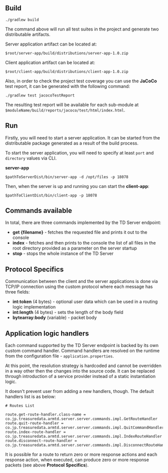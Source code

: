 
## Build  
  
```  
./gradlew build  
```  
  
The command above will run all test suites in the project and generate two distributable artifacts.

Server application artifact can be located at:
```  
$root/server-app/build/distributions/server-app-1.0.zip  
```  

Client  application artifact can be located at:  
```  
$root/client-app/build/distributions/client-app-1.0.zip  
```  
  
  
Also, in order to check the project test coverage you can use the **JaCoCo** test report, it can be generated with the following command:  
```  
./gradlew test jacocoTestReport  
```  
  
The resulting test report will be available for each sub-module at `$moduleName/build/reports/jacoco/test/html/index.html`.  
  
## Run  
  
Firstly, you will need to start a server application. It can be started from the distributable package generated as a result of the build process.
  
To start the server application, you will need to specify at least `port` and `directory` values via CLI.
  
**server-app**
```  
$pathToServerDist/bin/server-app -d /opt/files -p 18078  
```  
  
Then, when the server is up and running you can start the **client-app**:  
```  
$pathToClientDist/bin/client-app -p 18078  
```  
  
## Commands available  
  
In total, there are three commands implemented by the TD Server endpoint:

* **get {filename}** - fetches the requested file and prints it out to the console  
* **index** - fetches and then prints to the console the list of all files in the root directory provided as a parameter on the server startup  
* **stop** - stops the whole instance of the TD Server

## Protocol Specifics

Communication between the client and the server applications is done via TCP/IP connection using the custom protocol where each message has three fields:

* **int:token** (4 bytes) - optional user data which can be used in a routing logic implementation
* **int:length** (4 bytes) - sets the length of the body field
* **bytearray:body** (variable) - packet body

## Application logic handlers 

Each command supported by the TD Server endpoint is backed by its own custom command handler. Command handlers are resolved on the runtime from the configuration file - `application.properties`. 

At this point, the resolution strategy is hardcoded and cannot be overridden in a way other then the changes into the source code. It can be replaced through introduction of a service provider instead of a static instantiation logic.

It doesn't prevent user from adding a new handlers, though. The default handlers list is as below:
```
# Routes List  
  
route.get-route-handler.class-name = co.jp.treasuredata.armtd.server.server.commands.impl.GetRouteHandler  
route.quit-route-handler = co.jp.treasuredata.armtd.server.server.commands.impl.QuitCommandHandler  
route.index-route-handler = co.jp.treasuredata.armtd.server.server.commands.impl.IndexRouteHandler  
route.disconnect-route-handler = co.jp.treasuredata.armtd.server.server.commands.impl.DisconnectRouteHandler
```

It is possible for a route to return zero or more response actions and each response action, when executed, can produce zero or more response packets (see above **Protocol Specifics**). 
